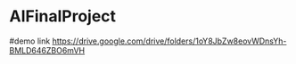 # AIFinalProject
#demo link
https://drive.google.com/drive/folders/1oY8JbZw8eovWDnsYh-BMLD646ZBO6mVH

